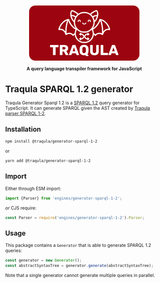 <p align="center">
    <img alt="Traqula logo" width="70%" style="border-radius: 20px" src="/assets/white-on-red/logo-white-on-red-lettered-social.png">
</p>

<p align="center">
  <strong>A query language transpiler framework for JavaScript</strong>
</p>

# Traqula SPARQL 1.2 generator

Traqula Generator Sparql 1.2 is a [SPARQL 1.2](https://www.w3.org/TR/sparql12-query/#grammar) query generator for TypeScript.
It can generate SPARQL given the AST created by [Traqula parser SPARQL 1-2](https://github.com/comunica/traqula/tree/main/engines/parser-sparql-1-2).

## Installation

```bash
npm install @traqula/generator-sparql-1-2
```

or

```bash
yarn add @traqula/generator-sparql-1-2
```

## Import

Either through ESM import:

```javascript
import {Parser} from 'engines/generator-sparql-1-2';
```

_or_ CJS require:

```javascript
const Parser = require('engines/generator-sparql-1-2').Parser;
```

## Usage

This package contains a `Generator` that is able to generate SPARQL 1.2 queries:

```typescript
const generator = new Generator();
const abstractSyntaxTree = generator.generate(abstractSyntaxTree);
```

Note that a single generator cannot generate multiple queries in parallel.
